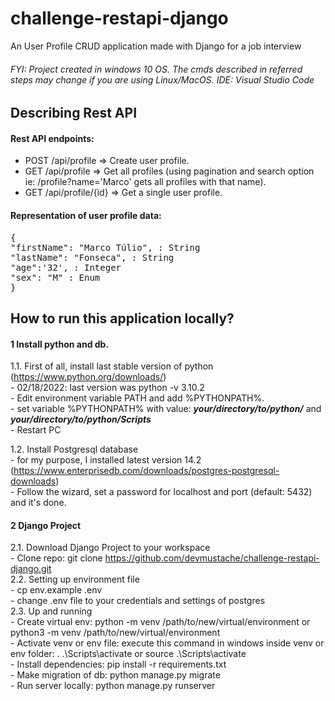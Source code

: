 # challenge-restapi-django
An User Profile CRUD application made with Django for a job interview

###### FYI: Project created in windows 10 OS. The cmds described in referred steps may change if you are using Linux/MacOS. IDE: Visual Studio Code

## Describing Rest API

#### Rest API endpoints:
<ul>
   <li>POST /api/profile => Create user profile.</li>
   <li>GET /api/profile => Get all profiles (using pagination and search option ie: /profile?name='Marco' gets all profiles with that name).</li>
   <li>GET /api/profile/{ìd} => Get a single user profile.</li>
</ul>

#### Representation of user profile data:

<pre>
{
"firstName": "Marco Túlio", : String
"lastName": "Fonseca", : String
"age":'32', : Integer
"sex": "M" : Enum
}
</pre>

## How to run this application locally?

#### 1 Install python and db.

1.1. First of all, install last stable version of python (https://www.python.org/downloads/)                 
          -  02/18/2022: last version was python -v 3.10.2 <br/>
          -  Edit environment variable PATH and add %PYTHONPATH%. <br/>
          -  set variable %PYTHONPATH% with value: _**your/directory/to/python/**_ and _**your/directory/to/python/Scripts**_<br/>
          -  Restart PC  <br/>
      
1.2. Install Postgresql database <br/>
          -  for my purpose, I installed latest version 14.2 (https://www.enterprisedb.com/downloads/postgres-postgresql-downloads) <br/>
          -  Follow the wizard, set a password for localhost and port (default: 5432) and it's done. <br/>
          
#### 2 Django Project
   
2.1. Download Django Project to your workspace<br/>
       - Clone repo: git clone https://github.com/devmustache/challenge-restapi-django.git <br/>
2.2. Setting up environment file <br/>
       - cp env.example .env<br/>
       - change .env file to your credentials and settings of postgres<br/>
2.3. Up and running <br/>
       - Create virtual env: python -m venv /path/to/new/virtual/environment or python3 -m venv /path/to/new/virtual/environment <br/>
       - Activate venv or env file:  execute this command in windows inside venv or env folder: . .\Scripts\activate or source .\Scripts\activate <br/>
       - Install dependencies: pip install -r requirements.txt <br/>
       - Make migration of db: python manage.py migrate <br/>
       - Run server locally: python manage.py runserver<br/>
